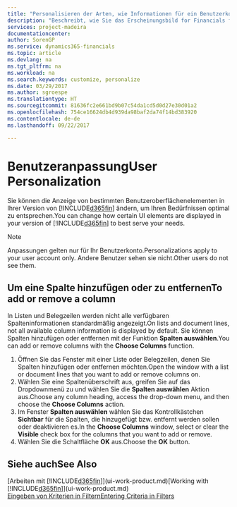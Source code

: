 ```yaml
---
title: "Personalisieren der Arten, wie Informationen für ein Benutzerkonto angezeigt wird | Microsoft Docs"
description: "Beschreibt, wie Sie das Erscheinungsbild for Financials für Ihr Benutzerkonto anpassen."
services: project-madeira
documentationcenter: 
author: SorenGP
ms.service: dynamics365-financials
ms.topic: article
ms.devlang: na
ms.tgt_pltfrm: na
ms.workload: na
ms.search.keywords: customize, personalize
ms.date: 03/29/2017
ms.author: sgroespe
ms.translationtype: HT
ms.sourcegitcommit: 81636fc2e661bd9b07c54da1cd5d0d27e30d01a2
ms.openlocfilehash: 754ce16624db4d939da98baf2da74f14bd383920
ms.contentlocale: de-de
ms.lasthandoff: 09/22/2017

---
```

# <a name="user-personalization"></a><span data-ttu-id="1bea2-103">Benutzeranpassung</span><span class="sxs-lookup"><span data-stu-id="1bea2-103">User Personalization</span></span>
<span data-ttu-id="1bea2-104">Sie können die Anzeige von bestimmten Benutzeroberflächenelementen in Ihrer Version von [!INCLUDE[d365fin](includes/d365fin_md.md)] ändern, um Ihren Bedürfnissen optimal zu entsprechen.</span><span class="sxs-lookup"><span data-stu-id="1bea2-104">You can change how certain UI elements are displayed in your version of [!INCLUDE[d365fin](includes/d365fin_md.md)] to best serve your needs.</span></span>

> [!NOTE]  
>   <span data-ttu-id="1bea2-105">Anpassungen gelten nur für Ihr Benutzerkonto.</span><span class="sxs-lookup"><span data-stu-id="1bea2-105">Personalizations apply to your user account only.</span></span> <span data-ttu-id="1bea2-106">Andere Benutzer sehen sie nicht.</span><span class="sxs-lookup"><span data-stu-id="1bea2-106">Other users do not see them.</span></span>

## <a name="to-add-or-remove-a-column"></a><span data-ttu-id="1bea2-107">Um eine Spalte hinzufügen oder zu entfernen</span><span class="sxs-lookup"><span data-stu-id="1bea2-107">To add or remove a column</span></span>
<span data-ttu-id="1bea2-108">In Listen und Belegzeilen werden nicht alle verfügbaren Spalteninformationen standardmäßig angezeigt.</span><span class="sxs-lookup"><span data-stu-id="1bea2-108">On lists and document lines, not all available column information is displayed by default.</span></span> <span data-ttu-id="1bea2-109">Sie können Spalten hinzufügen oder entfernen mit der Funktion **Spalten auswählen**.</span><span class="sxs-lookup"><span data-stu-id="1bea2-109">You can add or remove columns with the **Choose Columns** function.</span></span>

1. <span data-ttu-id="1bea2-110">Öffnen Sie das Fenster mit einer Liste oder Belegzeilen, denen Sie Spalten hinzufügen oder entfernen möchten.</span><span class="sxs-lookup"><span data-stu-id="1bea2-110">Open the window with a list or document lines that you want to add or remove columns on.</span></span>
2. <span data-ttu-id="1bea2-111">Wählen Sie eine Spaltenüberschrift aus, greifen Sie auf das Dropdownmenü zu und wählen Sie die **Spalten auswählen** Aktion aus.</span><span class="sxs-lookup"><span data-stu-id="1bea2-111">Choose any column heading, access the drop-down menu, and then choose the **Choose Columns** action.</span></span>
3. <span data-ttu-id="1bea2-112">Im Fenster **Spalten auswählen** wählen Sie das Kontrollkästchen **Sichtbar** für die Spalten, die hinzugefügt bzw. entfernt werden sollen oder deaktivieren es.</span><span class="sxs-lookup"><span data-stu-id="1bea2-112">In the **Choose Columns** window, select or clear the **Visible** check box for the columns that you want to add or remove.</span></span>
4. <span data-ttu-id="1bea2-113">Wählen Sie die Schaltfläche **OK** aus.</span><span class="sxs-lookup"><span data-stu-id="1bea2-113">Choose the **OK** button.</span></span>

## <a name="see-also"></a><span data-ttu-id="1bea2-114">Siehe auch</span><span class="sxs-lookup"><span data-stu-id="1bea2-114">See Also</span></span>
<span data-ttu-id="1bea2-115">[Arbeiten mit [!INCLUDE[d365fin](includes/d365fin_md.md)]](ui-work-product.md)</span><span class="sxs-lookup"><span data-stu-id="1bea2-115">[Working with [!INCLUDE[d365fin](includes/d365fin_md.md)]](ui-work-product.md)</span></span>  
[<span data-ttu-id="1bea2-116">Eingeben von Kriterien in Filtern</span><span class="sxs-lookup"><span data-stu-id="1bea2-116">Entering Criteria in Filters</span></span>](ui-enter-criteria-filters.md)

